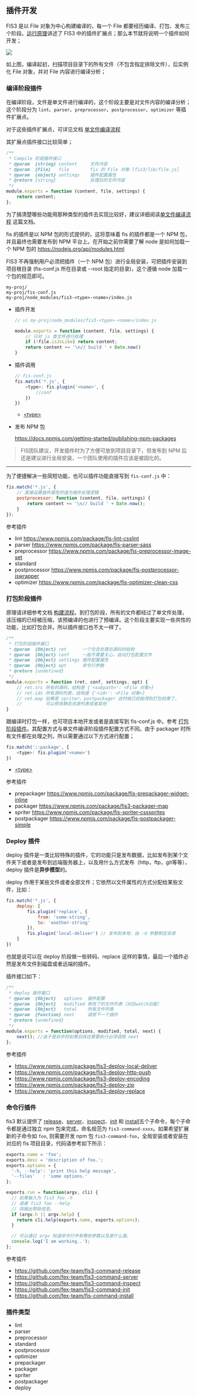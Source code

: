 ## 插件开发

<!-- @WARNING 此页面也会被 jsdoc 所用，所以一些图片链接无法经过相对路径定位，请加图时注意 -->
FIS3 是以 File 对象为中心构建编译的，每一个 File 都要经历编译、打包、发布三个阶段。[运行原理](http://fis.baidu.com/fis3/docs/build.html)讲述了 FIS3 中的插件扩展点；那么本节就将说明一个插件如何开发；

![](https://raw.githubusercontent.com/fex-team/fis3/master/doc/docs/api/img/fis-compile-flow.png)

如上图，编译起初，扫描项目目录下的所有文件（不包含指定排除文件），后实例化 File 对象，并对 File 内容进行编译分析；

### 编译阶段插件

在编译阶段，文件是单文件进行编译的，这个阶段主要是对文件内容的编译分析；这个阶段分为 `lint`、`parser`、`preprocessor`、`postprocessor`、`optimizer` 等插件扩展点。

对于这些插件扩展点，可详见文档 [单文件编译流程](/fis3/docs/build.html#%E5%8D%95%E6%96%87%E4%BB%B6%E7%BC%96%E8%AF%91%E6%B5%81%E7%A8%8B)

其扩展点插件接口比较简单；

```js
/**
 * Compile 阶段插件接口
 * @param  {string} content     文件内容
 * @param  {File}   file        fis 的 File 对象 [fis3/lib/file.js]
 * @param  {object} settings    插件配置属性
 * @return {string}             处理后的文件内容
 */
module.exports = function (content, file, settings) {
    return content;
};
```

为了搞清楚哪些功能用那种类型的插件去实现比较好，建议详细阅读[单文件编译流程](/fis3/docs/build.html#%E5%8D%95%E6%96%87%E4%BB%B6%E7%BC%96%E8%AF%91%E6%B5%81%E7%A8%8B) 这篇文档。

fis 的插件是以 NPM 包的形式提供的，这将意味着 fis 的插件都是一个 NPM 包，并且最终也需要发布到 NPM 平台上。在开始之前你需要了解 node 是如何加载一个 NPM 包的 https://nodejs.org/api/modules.html

FIS3 不再强制用户必须把插件（一个 NPM 包）进行全局安装，可把插件安装到项目根目录 (fis-conf.js 所在目录或 --root 指定的目录)，这个遵循 node 加载一个包的规范即可。

```
my-proj/
my-proj/fis-conf.js
my-proj/node_modules/fis3-<type>-<name>/index.js
```

- 插件开发

    ```js
    // vi my-proj/node_modules/fis3-<type>-<name>/index.js

    module.exports = function (content, file, settings) {
        // 只对 js 类文件进行处理
        if (!file.isJsLike) return content;
        return content += '\n// build ' + Date.now()
    }
    ```

- 插件调用

    ```js
    // fis-conf.js
    fis.match('*.js', {
        <type>: fis.plugin('<name>', {
            //conf
        })
    })
    ```

    - [&lt;type&gt;](#插件类型)

- 发布 NPM 包

    https://docs.npmjs.com/getting-started/publishing-npm-packages

> FIS团队建议，开发插件时为了方便可放到项目目录下，但发布到 NPM 后还是建议进行全局安装，一个团队使用的插件应该是被固化的。

----

为了便捷解决一些简短功能，也可以插件功能直接写到 `fis-conf.js` 中：

```js
fis.match('*.js', {
    // 直接设置插件属性的值为插件处理逻辑
    postprocessor: function (content, file, settings) {
        return content += '\n// build ' + Date.now();
    }
});
```

参考插件
- lint https://www.npmjs.com/package/fis-lint-csslint
- parser https://www.npmjs.com/package/fis-parser-sass
- preprocessor https://www.npmjs.com/package/fis-preprocessor-image-set
- standard
- postprocessor https://www.npmjs.com/package/fis-postprocessor-jswrapper
- optimizer https://www.npmjs.com/package/fis-optimizer-clean-css

### 打包阶段插件

原理请详细参考文档 [构建流程](/fis3/docs/build.html#%E6%9E%84%E5%BB%BA%E6%B5%81%E7%A8%8B)。到打包阶段，所有的文件都经过了单文件处理，该压缩的已经被压缩，该预编译的也进行了预编译。这个阶段主要实现一些共性的功能，比如打包合并。所以插件接口也不太一样了。

```js
/**
 * 打包阶段插件接口
 * @param  {Object} ret      一个包含处理后源码的结构
 * @param  {Object} conf     一般不需要关心，自动打包配置文件
 * @param  {Object} settings 插件配置属性
 * @param  {Object} opt      命令行参数
 * @return {undefined}
 */
module.exports = function (ret, conf, settings, opt) {
    // ret.src 所有的源码，结构是 {'<subpath>': <File 对象>}
    // ret.ids 所有源码列表，结构是 {'<id>': <File 对象>}
    // ret.map 如果是 spriter、postpackager 这时候已经能得到打包结果了，
    //         可以修改静态资源列表或者其他
}
```

跟编译时打包一样，也可项目本地开发或者是直接写到 fis-conf.js 中。参考 [打包阶段插件](/fis3/docs/api/config-api.html#打包阶段插件)。其配置方式与单文件编译阶段插件配置方式不同。由于 packager 时所有文件都在处理之列，所以需要通过以下方式进行配置；

```js
fis.match('::package', {
    <type>: fis.plugin('<name>')
})
```

- [&lt;type&gt;](#插件类型)

参考插件

- prepackager https://www.npmjs.com/package/fis-prepackager-widget-inline
- packager https://www.npmjs.com/package/fis3-packager-map
- spriter https://www.npmjs.com/package/fis-spriter-csssprites
- postpackager https://www.npmjs.com/package/fis-postpackager-simple

### Deploy 插件

deploy 插件是一类比较特殊的插件，它的功能只是发布数据，比如发布到某个文件夹下或者是发布到远端服务器上，以及用什么方式发布（http，ftp，git等等），deploy 插件是**异步模型**的。

deploy 作用于某些文件或者全部文件；它依然以文件属性的方式分配给某些文件，比如：

```js
fis.match('*.js', {
    deploy: [
        fis.plugin('replace', {
            from: 'some-string',
            to: 'another-string'
        }),
        fis.plugin('local-deliver') // 发布到本地，由 -d 参数制定目录
    ]
})
```

也就是说可以在 deploy 阶段做一些转码、replace 这样的事情，最后一个插件必然是发布文件到磁盘或者远端的插件。

插件接口如下：

```js
/**
 * deploy 插件接口
 * @param  {Object}   options  插件配置
 * @param  {Object}   modified 修改了的文件列表（对应watch功能）
 * @param  {Object}   total    所有文件列表
 * @param  {Function} next     调用下一个插件
 * @return {undefined}
 */
module.exports = function(options, modified, total, next) {
    next(); //由于是异步的如果后续还需要执行必须调用 next
};
```


参考插件

- https://www.npmjs.com/package/fis3-deploy-local-deliver
- https://www.npmjs.com/package/fis3-deploy-http-push
- https://www.npmjs.com/package/fis3-deploy-encoding
- https://www.npmjs.com/package/fis3-deploy-zip
- https://www.npmjs.com/package/fis3-deploy-replace

### 命令行插件

fis3 默认提供了 [release](https://github.com/fex-team/fis3-command-release)、[server](https://github.com/fex-team/fis3-command-server)、[inspect](https://github.com/fex-team/fis3-command-inspect)、[init](https://github.com/fex-team/fis3-command-init) 和 [install](https://github.com/fex-team/fis-command-install)五个子命令，每个子命令都是通过独立 npm 包来完成，命名规范为 `fis3-command-xxxx`。如果希望扩展新的子命令如 `foo`, 则需要开发 npm 包 `fis3-command-foo`，全局安装或者安装在对应的 fis 项目目录，代码请参考如下所示：

```js
exports.name = 'foo';
exports.desc = 'description of foo.';
exports.options = {
  '-h, --help': 'print this help message',
  '--files'   : 'some options.'
};

exports.run = function(argv, cli) {
  // 如果输入为 fis3 foo -h
  // 或者 fis3 foo --help
  // 则输出帮助信息。
  if (argv.h || argv.help) {
    return cli.help(exports.name, exports.options);
  }

  // 可以通过 argv 知道命令行中有哪些参数以及是什么值。
  console.log('I am working..');
};

```

参考插件

- https://github.com/fex-team/fis3-command-release
- https://github.com/fex-team/fis3-command-server
- https://github.com/fex-team/fis3-command-inspect
- https://github.com/fex-team/fis3-command-init
- https://github.com/fex-team/fis-command-install

### 插件类型

- lint
- parser
- preprocessor
- standard
- postprocessor
- optimizer
- prepackager
- packager
- spriter
- postpackager
- deploy

[运行原理]: ../build.md
[单文件编译流程]: ../build.md#单文件编译流程
[构建流程]: ../build.md#构建流程
